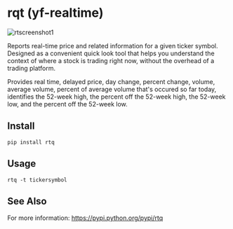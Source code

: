# rqt (yf-realtime)

![rtscreenshot1](https://cloud.githubusercontent.com/assets/12847315/10928459/79008fda-8276-11e5-9f0a-5fafb4dc45d9.jpg)

Reports real-time price and related information for a given ticker symbol.  Designed as a convenient quick look tool that helps you understand the context of where a stock is trading right now, without the overhead of a trading platform. 

Provides real time, delayed price, day change, percent change, volume, average volume, percent of average volume that's occured so far today, identifies the 52-week high, the percent off the 52-week high, the 52-week low, and the percent off the 52-week low. 


Install
-------

    pip install rtq

Usage
-----

    rtq -t tickersymbol

See Also
--------

For more information: https://pypi.python.org/pypi/rtq
